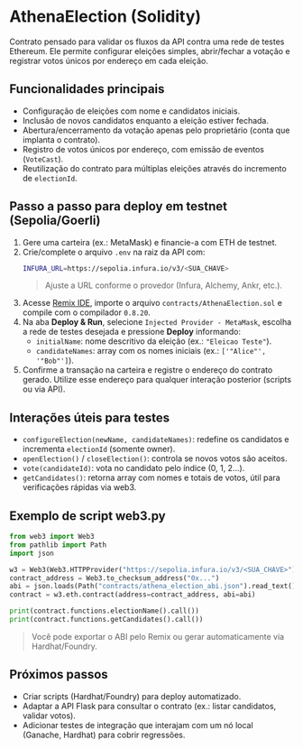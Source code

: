 # AthenaElection (Solidity)

Contrato pensado para validar os fluxos da API contra uma rede de testes Ethereum. Ele permite configurar eleições simples, abrir/fechar a votação e registrar votos únicos por endereço em cada eleição.

## Funcionalidades principais
- Configuração de eleições com nome e candidatos iniciais.
- Inclusão de novos candidatos enquanto a eleição estiver fechada.
- Abertura/encerramento da votação apenas pelo proprietário (conta que implanta o contrato).
- Registro de votos únicos por endereço, com emissão de eventos (`VoteCast`).
- Reutilização do contrato para múltiplas eleições através do incremento de `electionId`.

## Passo a passo para deploy em testnet (Sepolia/Goerli)
1. Gere uma carteira (ex.: MetaMask) e financie-a com ETH de testnet.
2. Crie/complete o arquivo `.env` na raiz da API com:
   ```bash
   INFURA_URL=https://sepolia.infura.io/v3/<SUA_CHAVE>
   ```
   > Ajuste a URL conforme o provedor (Infura, Alchemy, Ankr, etc.).
3. Acesse [Remix IDE](https://remix.ethereum.org/), importe o arquivo `contracts/AthenaElection.sol` e compile com o compilador `0.8.20`.
4. Na aba **Deploy & Run**, selecione `Injected Provider - MetaMask`, escolha a rede de testes desejada e pressione **Deploy** informando:
   - `initialName`: nome descritivo da eleição (ex.: `"Eleicao Teste"`).
   - `candidateNames`: array com os nomes iniciais (ex.: `['"Alice"', '"Bob"']`).
5. Confirme a transação na carteira e registre o endereço do contrato gerado. Utilize esse endereço para qualquer interação posterior (scripts ou via API).

## Interações úteis para testes
- `configureElection(newName, candidateNames)`: redefine os candidatos e incrementa `electionId` (somente owner).
- `openElection()` / `closeElection()`: controla se novos votos são aceitos.
- `vote(candidateId)`: vota no candidato pelo índice (0, 1, 2...).
- `getCandidates()`: retorna array com nomes e totais de votos, útil para verificações rápidas via web3.

## Exemplo de script web3.py
```python
from web3 import Web3
from pathlib import Path
import json

w3 = Web3(Web3.HTTPProvider("https://sepolia.infura.io/v3/<SUA_CHAVE>"))
contract_address = Web3.to_checksum_address("0x...")
abi = json.loads(Path("contracts/athena_election_abi.json").read_text())
contract = w3.eth.contract(address=contract_address, abi=abi)

print(contract.functions.electionName().call())
print(contract.functions.getCandidates().call())
```

> Você pode exportar o ABI pelo Remix ou gerar automaticamente via Hardhat/Foundry.

## Próximos passos
- Criar scripts (Hardhat/Foundry) para deploy automatizado.
- Adaptar a API Flask para consultar o contrato (ex.: listar candidatos, validar votos).
- Adicionar testes de integração que interajam com um nó local (Ganache, Hardhat) para cobrir regressões.
